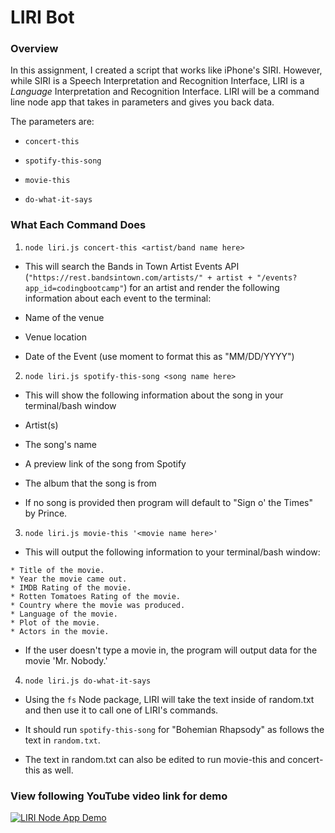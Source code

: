 # LIRI Bot

### Overview

In this assignment, I created a script that works like iPhone's SIRI. However, while SIRI is a Speech Interpretation and Recognition Interface, LIRI is a _Language_ Interpretation and Recognition Interface. LIRI will be a command line node app that takes in parameters and gives you back data.

The parameters are:

* `concert-this`

* `spotify-this-song`

* `movie-this`

* `do-what-it-says`

### What Each Command Does

1. `node liri.js concert-this <artist/band name here>`

* This will search the Bands in Town Artist Events API (`"https://rest.bandsintown.com/artists/" + artist + "/events?app_id=codingbootcamp"`) for an artist and render the following information about each event to the terminal:

* Name of the venue

* Venue location

* Date of the Event (use moment to format this as "MM/DD/YYYY")

2. `node liri.js spotify-this-song <song name here>`

* This will show the following information about the song in your terminal/bash window

* Artist(s)

* The song's name

* A preview link of the song from Spotify

* The album that the song is from

* If no song is provided then program will default to "Sign o' the Times" by Prince.

3. `node liri.js movie-this '<movie name here>'`

* This will output the following information to your terminal/bash window:

```
* Title of the movie.
* Year the movie came out.
* IMDB Rating of the movie.
* Rotten Tomatoes Rating of the movie.
* Country where the movie was produced.
* Language of the movie.
* Plot of the movie.
* Actors in the movie.
```

* If the user doesn't type a movie in, the program will output data for the movie 'Mr. Nobody.'

4. `node liri.js do-what-it-says`

* Using the `fs` Node package, LIRI will take the text inside of random.txt and then use it to call one of LIRI's commands.

* It should run `spotify-this-song` for "Bohemian Rhapsody" as follows the text in `random.txt`.

* The text in random.txt can also be edited to run movie-this and concert-this as well.

### View following YouTube video link for demo

[![LIRI Node App Demo](https://img.youtube.com/vi/k509dLNH3QY/hqdefault.jpg)](https://youtu.be/k509dLNH3QY)
